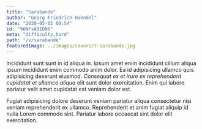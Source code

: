 ```yaml
---
title: "Sarabande"
author: "Georg Friedrich Haendel"
date: "2020-05-02 00:54"
id: "9ONFsA9IDN0"
meta: "difficulty,hard"
path: "/v/sarabande"
featuredImage: ../images/covers/7-sarabande.jpg
---
```


Incididunt sunt sunt in id aliqua in. Ipsum amet enim incididunt cillum aliqua ipsum incididunt enim commodo anim dolor. Ea id adipisicing ullamco quis adipisicing deserunt eiusmod. _Consequat ex et irure ex reprehenderit cupidatat et ullamco aliqua_ elit sunt dolor exercitation. Enim qui labore pariatur velit amet cupidatat est veniam dolor est.

Fugiat adipisicing dolore deserunt veniam pariatur aliqua consectetur nisi veniam reprehenderit ex ullamco. Reprehenderit et anim fugiat aliquip id nulla Lorem commodo sint. Pariatur labore occaecat sint dolor elit exercitation.
